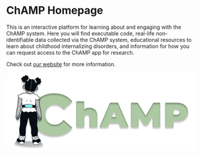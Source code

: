 # ChAMP Homepage

This is an interactive platform for learning about and engaging with the ChAMP system. Here you will find executable code, real-life non-identifiable data collected via the ChAMP system, educational resources to learn about childhood internalizing disorders, and information for how you can request access to the ChAMP app for research.


Check out [our website](https://jupyterbook.org) for more information.

![](logo.png)


```{tableofcontents}
```
